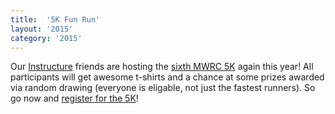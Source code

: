 ```yaml
---
title:  '5K Fun Run'
layout: '2015'
category: '2015'
---
```

Our [Instructure](/2015/sponsors#instructure) friends are hosting the [sixth MWRC 5K](/2015/5k) again this year! All participants will get awesome t-shirts and a chance at some prizes awarded via random drawing (everyone is eligable, not just the fastest runners). So go now and [register for the 5K](/2015/5k)!
